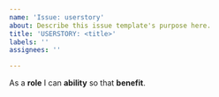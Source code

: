 ```yaml
---
name: 'Issue: userstory'
about: Describe this issue template's purpose here.
title: 'USERSTORY: <title>'
labels: ''
assignees: ''

---
```


As a **role** I can **ability** so that **benefit**.

